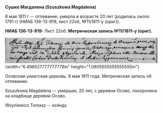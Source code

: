**Сушко Магдалена (Szuszkowa Magdalena)**

8 мая 1811 г -- отпевание, умерла в возрасте 20 лет (родилась около 1791
г) (НИАБ 136-13-919, лист 22об, №11/1811-у (ориг)).

**НИАБ 136-13-919:** Лист 22об. **Метрическая запись №11/1811-у
(ориг).**

![](./media/c090939efd8026f4ac1f76dd33b17f9815636910.png){width="6.496527777777778in"
height="1.0805555555555555in"}

Осовская униатская церковь. 8 мая 1811 года. Метрическая запись об
отпевании.

Szuszkowa Magdalena -- умершая, 20 лет, с деревни Осово, похоронена на
кладбище деревни Осово.

Woyniewicz Tomasz -- ксёндз.
